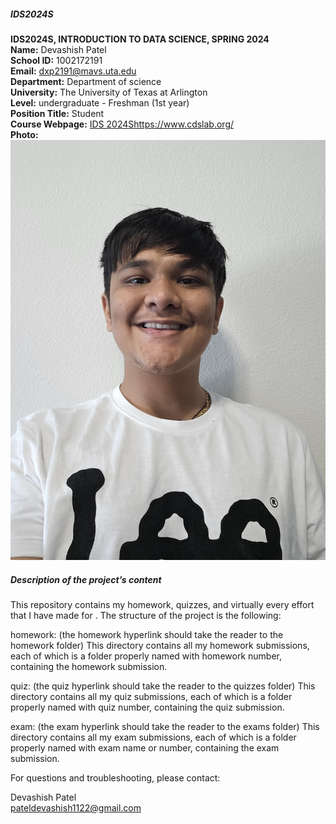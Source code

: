 ##### IDS2024S

  **IDS2024S, INTRODUCTION TO DATA SCIENCE, SPRING 2024**       
**Name:** Devashish Patel  
**School ID:** 1002172191  
**Email:** dxp2191@mavs.uta.edu  
**Department:** Department of science  
**University:** The University of Texas at Arlington  
**Level:** undergraduate  - Freshman (1st year)  
**Position Title:** Student  
**Course Webpage:** [IDS 2024S](https://www.cdslab.org/)https://www.cdslab.org/  
**Photo:**  ![Photo of Devashish Patel](20230816_160924.jpg)

#####  Description of the project’s content  
This repository contains my homework, quizzes, and virtually every effort that I have made for <course name>. The structure of the project is the following:

  homework: (the homework hyperlink should take the reader to the homework folder)
This directory contains all my homework submissions, each of which is a folder properly named with homework number, containing the homework submission.

  quiz: (the quiz hyperlink should take the reader to the quizzes folder)
This directory contains all my quiz submissions, each of which is a folder properly named with quiz number, containing the quiz submission.

  exam: (the exam hyperlink should take the reader to the exams folder)
This directory contains all my exam submissions, each of which is a folder properly named with exam name or number, containing the exam submission.

For questions and troubleshooting, please contact:

Devashish Patel  
pateldevashish1122@gmail.com


 
